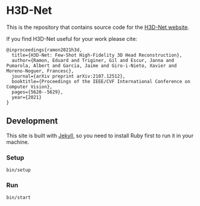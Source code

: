# H3D-Net

This is the repository that contains source code for the [H3D-Net website](https://crisalixsa.github.io/h3d-net).

If you find H3D-Net useful for your work please cite:

```
@inproceedings{ramon2021h3d,
  title={H3D-Net: Few-Shot High-Fidelity 3D Head Reconstruction},
  author={Ramon, Eduard and Triginer, Gil and Escur, Janna and Pumarola, Albert and Garcia, Jaime and Giro-i-Nieto, Xavier and Moreno-Noguer, Francesc},
  journal={arXiv preprint arXiv:2107.12512},
  booktitle={Proceedings of the IEEE/CVF International Conference on Computer Vision},
  pages={5620--5629},
  year={2021}
}
```

## Development

This site is built with [Jekyll](https://jekyllrb.com), so you need to install Ruby first to run it in your machine.

### Setup

```
bin/setup
```

### Run

```
bin/start
```
